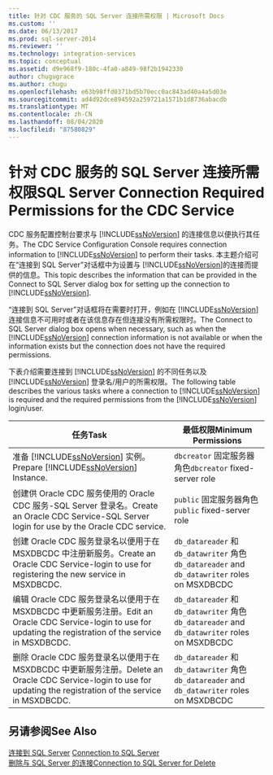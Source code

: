 ```yaml
---
title: 针对 CDC 服务的 SQL Server 连接所需权限 | Microsoft Docs
ms.custom: ''
ms.date: 06/13/2017
ms.prod: sql-server-2014
ms.reviewer: ''
ms.technology: integration-services
ms.topic: conceptual
ms.assetid: d9e968f9-180c-4fa0-a849-98f2b1942330
author: chugugrace
ms.author: chugu
ms.openlocfilehash: e63b98ffd0371bd5b70ecc0ac843ad40a4a5d03e
ms.sourcegitcommit: ad4d92dce894592a259721a1571b1d8736abacdb
ms.translationtype: MT
ms.contentlocale: zh-CN
ms.lasthandoff: 08/04/2020
ms.locfileid: "87580829"
---
```

# <a name="sql-server-connection-required-permissions-for-the-cdc-service"></a><span data-ttu-id="d543e-102">针对 CDC 服务的 SQL Server 连接所需权限</span><span class="sxs-lookup"><span data-stu-id="d543e-102">SQL Server Connection Required Permissions for the CDC Service</span></span>
  <span data-ttu-id="d543e-103">CDC 服务配置控制台要求与 [!INCLUDE[ssNoVersion](../../includes/ssnoversion-md.md)] 的连接信息以便执行其任务。</span><span class="sxs-lookup"><span data-stu-id="d543e-103">The CDC Service Configuration Console requires connection information to [!INCLUDE[ssNoVersion](../../includes/ssnoversion-md.md)] to perform their tasks.</span></span> <span data-ttu-id="d543e-104">本主题介绍可在“连接到 SQL Server”对话框中为设置与 [!INCLUDE[ssNoVersion](../../includes/ssnoversion-md.md)]的连接而提供的信息。</span><span class="sxs-lookup"><span data-stu-id="d543e-104">This topic describes the information that can be provided in the Connect to SQL Server dialog box for setting up the connection to [!INCLUDE[ssNoVersion](../../includes/ssnoversion-md.md)].</span></span>  
  
 <span data-ttu-id="d543e-105">“连接到 SQL Server”对话框将在需要时打开，例如在 [!INCLUDE[ssNoVersion](../../includes/ssnoversion-md.md)] 连接信息不可用时或者在该信息存在但连接没有所需权限时。</span><span class="sxs-lookup"><span data-stu-id="d543e-105">The Connect to SQL Server dialog box opens when necessary, such as when the [!INCLUDE[ssNoVersion](../../includes/ssnoversion-md.md)] connection information is not available or when the information exists but the connection does not have the required permissions.</span></span>  
  
 <span data-ttu-id="d543e-106">下表介绍需要连接到 [!INCLUDE[ssNoVersion](../../includes/ssnoversion-md.md)] 的不同任务以及 [!INCLUDE[ssNoVersion](../../includes/ssnoversion-md.md)] 登录名/用户的所需权限。</span><span class="sxs-lookup"><span data-stu-id="d543e-106">The following table describes the various tasks where a connection to [!INCLUDE[ssNoVersion](../../includes/ssnoversion-md.md)] is required and the required permissions from the [!INCLUDE[ssNoVersion](../../includes/ssnoversion-md.md)] login/user.</span></span>  
  
|<span data-ttu-id="d543e-107">任务</span><span class="sxs-lookup"><span data-stu-id="d543e-107">Task</span></span>|<span data-ttu-id="d543e-108">最低权限</span><span class="sxs-lookup"><span data-stu-id="d543e-108">Minimum Permissions</span></span>|  
|----------|-------------------------|  
|<span data-ttu-id="d543e-109">准备 [!INCLUDE[ssNoVersion](../../includes/ssnoversion-md.md)] 实例。</span><span class="sxs-lookup"><span data-stu-id="d543e-109">Prepare [!INCLUDE[ssNoVersion](../../includes/ssnoversion-md.md)] Instance.</span></span>|<span data-ttu-id="d543e-110">`dbcreator` 固定服务器角色</span><span class="sxs-lookup"><span data-stu-id="d543e-110">`dbcreator` fixed-server role</span></span>|  
|<span data-ttu-id="d543e-111">创建供 Oracle CDC 服务使用的 Oracle CDC 服务-SQL Server 登录名。</span><span class="sxs-lookup"><span data-stu-id="d543e-111">Create an Oracle CDC Service-SQL Server login for use by the Oracle CDC service.</span></span>|<span data-ttu-id="d543e-112">`public` 固定服务器角色</span><span class="sxs-lookup"><span data-stu-id="d543e-112">`public` fixed-server role</span></span>|  
|<span data-ttu-id="d543e-113">创建 Oracle CDC 服务登录名以便用于在 MSXDBCDC 中注册新服务。</span><span class="sxs-lookup"><span data-stu-id="d543e-113">Create an Oracle CDC Service-login to use for registering the new service in MSXDBCDC.</span></span>|<span data-ttu-id="d543e-114">`db_datareader` 和 `db_datawriter` 角色</span><span class="sxs-lookup"><span data-stu-id="d543e-114">`db_datareader` and `db_datawriter` roles on MSXDBCDC</span></span>|  
|<span data-ttu-id="d543e-115">编辑 Oracle CDC 服务登录名以便用于在 MSXDBCDC 中更新服务注册。</span><span class="sxs-lookup"><span data-stu-id="d543e-115">Edit an Oracle CDC Service-login to use for updating the registration of the service in MSXDBCDC.</span></span>|<span data-ttu-id="d543e-116">`db_datareader` 和 `db_datawriter` 角色</span><span class="sxs-lookup"><span data-stu-id="d543e-116">`db_datareader` and `db_datawriter` roles on MSXDBCDC</span></span>|  
|<span data-ttu-id="d543e-117">删除 Oracle CDC 服务登录名以便用于在 MSXDBCDC 中更新服务注册。</span><span class="sxs-lookup"><span data-stu-id="d543e-117">Delete an Oracle CDC Service-login to use for updating the registration of the service in MSXDBCDC.</span></span>|<span data-ttu-id="d543e-118">`db_datareader` 和 `db_datawriter` 角色</span><span class="sxs-lookup"><span data-stu-id="d543e-118">`db_datareader` and `db_datawriter` roles on MSXDBCDC</span></span>|  
  
## <a name="see-also"></a><span data-ttu-id="d543e-119">另请参阅</span><span class="sxs-lookup"><span data-stu-id="d543e-119">See Also</span></span>  
 <span data-ttu-id="d543e-120">[连接到 SQL Server](connection-to-sql-server.md) </span><span class="sxs-lookup"><span data-stu-id="d543e-120">[Connection to SQL Server](connection-to-sql-server.md) </span></span>  
 [<span data-ttu-id="d543e-121">删除与 SQL Server 的连接</span><span class="sxs-lookup"><span data-stu-id="d543e-121">Connection to SQL Server for Delete</span></span>](connection-to-sql-server-for-delete.md)  
  
  
